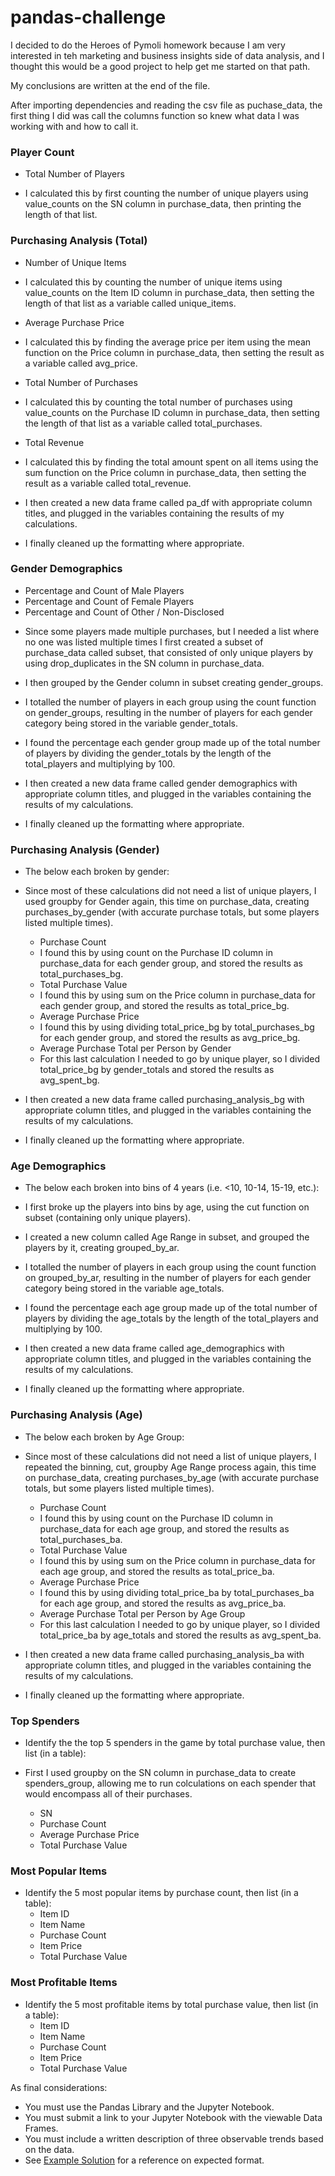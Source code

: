 # pandas-challenge
I decided to do the Heroes of Pymoli homework because I am very interested in teh marketing and business insights side of data analysis, and I thought this would be a good project to help get me started on that path.

My conclusions are written at the end of the file.

After importing dependencies and reading the csv file as puchase_data, the first thing I did was call the columns function so knew what data I was working with and how to call it.

### Player Count

* Total Number of Players

- I calculated this by first counting the number of unique players using value_counts on the SN column in purchase_data, then printing the length of that list.

### Purchasing Analysis (Total)

* Number of Unique Items
- I calculated this by counting the number of unique items using value_counts on the Item ID column in purchase_data, then setting the length of that list as a variable called unique_items.

* Average Purchase Price
- I calculated this by finding the average price per item using the mean function on the Price column in purchase_data, then setting the result as a variable called avg_price.

* Total Number of Purchases
- I calculated this by counting the total number of purchases using value_counts on the Purchase ID column in purchase_data, then setting the length of that list as a variable called total_purchases.

* Total Revenue
- I calculated this by finding the total amount spent on all items using the sum function on the Price column in purchase_data, then setting the result as a variable called total_revenue.

- I then created a new data frame called pa_df with appropriate column titles, and plugged in the variables containing the results of my calculations.
- I finally cleaned up the formatting where appropriate.

### Gender Demographics

* Percentage and Count of Male Players
* Percentage and Count of Female Players
* Percentage and Count of Other / Non-Disclosed

- Since some players made multiple purchases, but I needed a list where no one was listed multiple times I first created a subset of purchase_data called subset, that consisted of only unique players by using drop_duplicates in the SN column in purchase_data.
- I then grouped by the Gender column in subset creating gender_groups.
- I totalled the number of players in each group using the count function on gender_groups, resulting in the number of players for each gender category being stored in the variable gender_totals.
- I found the percentage each gender group made up of the total number of players by dividing the gender_totals by the length of the total_players and multiplying by 100.

- I then created a new data frame called gender demographics with appropriate column titles, and plugged in the variables containing the results of my calculations.
- I finally cleaned up the formatting where appropriate.

### Purchasing Analysis (Gender)

* The below each broken by gender: 

- Since most of these calculations did not need a list of unique players, I used groupby for Gender again, this time on purchase_data, creating purchases_by_gender (with accurate purchase totals, but some players listed multiple times).

  * Purchase Count
  - I found this by using count on the Purchase ID column in purchase_data for each gender group, and stored the results as total_purchases_bg.
  * Total Purchase Value
  - I found this by using sum on the Price column in purchase_data for each gender group, and stored the results as total_price_bg.
  * Average Purchase Price
  - I found this by using dividing total_price_bg by total_purchases_bg for each gender group, and stored the results as avg_price_bg.
  
 
  * Average Purchase Total per Person by Gender
  - For this last calculation I needed to go by unique player, so I divided total_price_bg by gender_totals and stored the results as avg_spent_bg.

- I then created a new data frame called purchasing_analysis_bg with appropriate column titles, and plugged in the variables containing the results of my calculations.
- I finally cleaned up the formatting where appropriate.

### Age Demographics

* The below each broken into bins of 4 years (i.e. <10, 10-14, 15-19, etc.):

- I first broke up the players into bins by age, using the cut function on subset (containing only unique players).
- I created a new column called Age Range in subset, and grouped the players by it, creating grouped_by_ar.

- I totalled the number of players in each group using the count function on grouped_by_ar, resulting in the number of players for each gender category being stored in the variable age_totals.
- I found the percentage each age group made up of the total number of players by dividing the age_totals by the length of the total_players and multiplying by 100.

- I then created a new data frame called age_demographics with appropriate column titles, and plugged in the variables containing the results of my calculations.
- I finally cleaned up the formatting where appropriate.

### Purchasing Analysis (Age)
* The below each broken by Age Group:

- Since most of these calculations did not need a list of unique players, I repeated the binning, cut, groupby Age Range process again, this time on purchase_data, creating purchases_by_age (with accurate purchase totals, but some players listed multiple times).

  * Purchase Count
  - I found this by using count on the Purchase ID column in purchase_data for each age group, and stored the results as total_purchases_ba.
  * Total Purchase Value
  - I found this by using sum on the Price column in purchase_data for each age group, and stored the results as total_price_ba.
  * Average Purchase Price
  - I found this by using dividing total_price_ba by total_purchases_ba for each age group, and stored the results as avg_price_ba.
  
 
  * Average Purchase Total per Person by Age Group
  - For this last calculation I needed to go by unique player, so I divided total_price_ba by age_totals and stored the results as avg_spent_ba.

- I then created a new data frame called purchasing_analysis_ba with appropriate column titles, and plugged in the variables containing the results of my calculations.
- I finally cleaned up the formatting where appropriate.

### Top Spenders
* Identify the the top 5 spenders in the game by total purchase value, then list (in a table):

- First I used groupby on the SN column in purchase_data to create spenders_group, allowing me to run colculations on each spender that would encompass all of their purchases.

  * SN
  * Purchase Count
  * Average Purchase Price
  * Total Purchase Value

### Most Popular Items

* Identify the 5 most popular items by purchase count, then list (in a table):
  * Item ID
  * Item Name
  * Purchase Count
  * Item Price
  * Total Purchase Value

### Most Profitable Items

* Identify the 5 most profitable items by total purchase value, then list (in a table):
  * Item ID
  * Item Name
  * Purchase Count
  * Item Price
  * Total Purchase Value

As final considerations:

* You must use the Pandas Library and the Jupyter Notebook.
* You must submit a link to your Jupyter Notebook with the viewable Data Frames.
* You must include a written description of three observable trends based on the data.
* See [Example Solution](HeroesOfPymoli/HeroesOfPymoli_starter.ipynb) for a reference on expected format.
